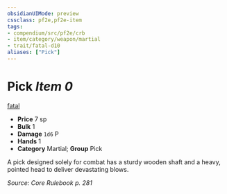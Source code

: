 ```yaml
---
obsidianUIMode: preview
cssclass: pf2e,pf2e-item
tags:
- compendium/src/pf2e/crb
- item/category/weapon/martial
- trait/fatal-d10
aliases: ["Pick"]
---
```

# Pick *Item 0*  
[fatal <d10>](/rules/traits/fatal.md)  

- **Price** 7 sp
- **Bulk** 1
- **Damage** `1d6` P
- **Hands** 1
- **Category** Martial; **Group** Pick 

A pick designed solely for combat has a sturdy wooden shaft and a heavy, pointed head to deliver devastating blows.

*Source: Core Rulebook p. 281*
